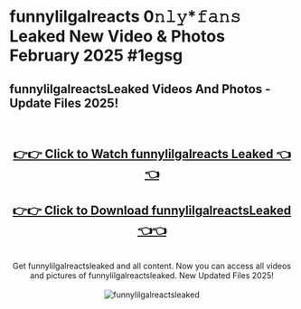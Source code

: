 # funnylilgalreacts 0𝚗𝚕𝚢*𝚏𝚊𝚗𝚜 Leaked New Video & Photos February 2025 #1egsg

<h2>funnylilgalreactsLeaked Videos And Photos - Update Files 2025!</h2>
<br>
<div align="center">
<h2><a href="https://mediaupload.pro?title=funnylilgalreacts&ref=11F" rel="nofollow">👉👉 Click to Watch funnylilgalreacts Leaked 👈👈</a></h2>
<h2><a href="https://mediaupload.pro?title=funnylilgalreacts&ref=11F" rel="nofollow">👉👉 Click to Download funnylilgalreactsLeaked 👈👈</a></h2>
<br>
Get funnylilgalreactsleaked and all content. Now you can access all videos and pictures of funnylilgalreactsleaked. New Updated Files 2025!
<br>
<br>
<a href="https://mediaupload.pro?title=funnylilgalreacts&ref=11F" rel="nofollow" data-target="animated-image.originalLink"><img src="https://i.ibb.co/Gkj2r4b/banner.png" alt="funnylilgalreactsleaked" style="max-width: 100%; display: inline-block;" data-target="animated-image.originalImage"></a>
</div>
<br>

